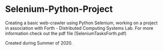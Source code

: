 # Selenium-Python-Project

Creating a basic web-crawler using Python Selenium,
working on a project in association with Forth - Distributed Computing Systems Lab.
For more information check out the pdf file (SeleniumTasksForth.pdf)


Created during Summer of 2020.
